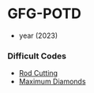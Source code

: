 # GFG-POTD

- year (2023)


### Difficult Codes
- <a href="./POTDS/RodCutting.java" target="_blank">Rod Cutting</a>
- <a href="./POTDS/MaximumDiamonds.java" target="_blank">Maximum Diamonds</a>

